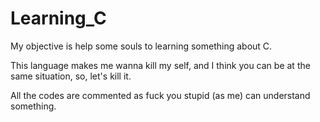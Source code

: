 # Learning_C

My objective is help some souls to learning something about C.

This language makes me wanna kill my self, and I think you can be at the same situation, so, let's kill it.

All the codes are commented as fuck you stupid (as me) can understand something.
